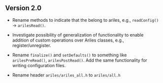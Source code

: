 Version 2.0
-----------

* Rename methods to indicate that the belong to ariles, e.g., `readConfig()` ->
  `arilesRead()`.

* Investigate possibility of generalization of functionality to enable addition
  of custom operations over Ariles classes, e.g., register/unregister.

* Rename `finalize()` and `setDefaults()` to something like `arilesPreRead()`,
  `arilesPostRead()`. Add the same functionality for writing configuration files.

* Rename header `ariles/ariles_all.h` to `ariles/all.h`
